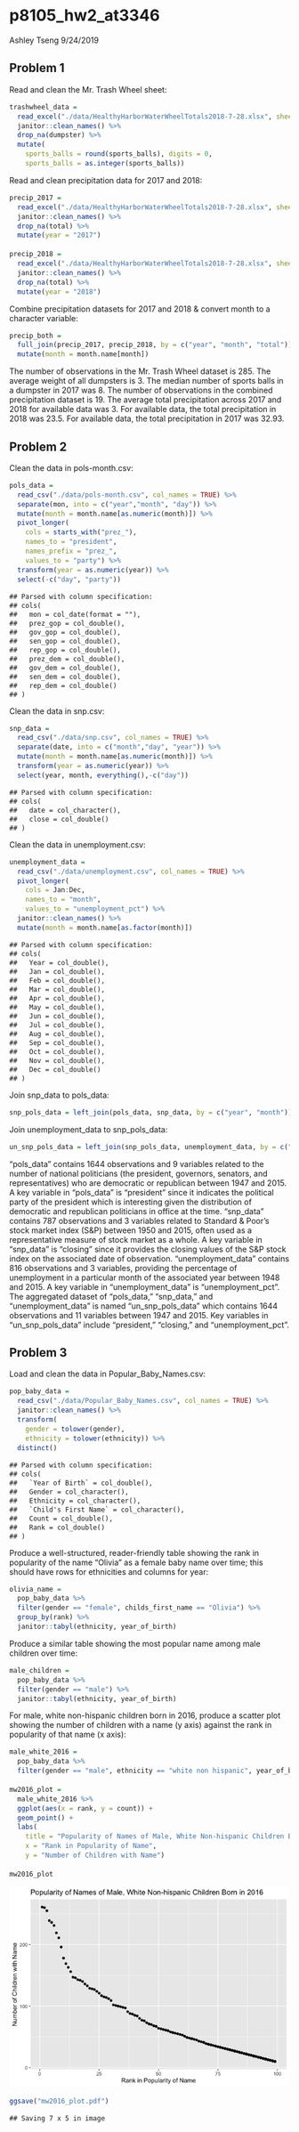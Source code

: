 p8105\_hw2\_at3346
================
Ashley Tseng
9/24/2019

## Problem 1

Read and clean the Mr. Trash Wheel sheet:

``` r
trashwheel_data = 
  read_excel("./data/HealthyHarborWaterWheelTotals2018-7-28.xlsx", sheet = "Mr. Trash Wheel", col_names = TRUE, range = "A2:N338") %>% 
  janitor::clean_names() %>% 
  drop_na(dumpster) %>% 
  mutate(
    sports_balls = round(sports_balls), digits = 0,
    sports_balls = as.integer(sports_balls))
```

Read and clean precipitation data for 2017 and 2018:

``` r
precip_2017 = 
  read_excel("./data/HealthyHarborWaterWheelTotals2018-7-28.xlsx", sheet = "2017 Precipitation", col_names = TRUE, range = "A2:B14") %>% 
  janitor::clean_names() %>% 
  drop_na(total) %>% 
  mutate(year = "2017")

precip_2018 = 
  read_excel("./data/HealthyHarborWaterWheelTotals2018-7-28.xlsx", sheet = "2018 Precipitation", col_names = TRUE, range = "A2:B14") %>% 
  janitor::clean_names() %>% 
  drop_na(total) %>% 
  mutate(year = "2018")
```

Combine precipitation datasets for 2017 and 2018 & convert month to a
character variable:

``` r
precip_both = 
  full_join(precip_2017, precip_2018, by = c("year", "month", "total")) %>% 
  mutate(month = month.name[month])
```

The number of observations in the Mr. Trash Wheel dataset is 285. The
average weight of all dumpsters is 3. The median number of sports balls
in a dumpster in 2017 was 8. The number of observations in the combined
precipitation dataset is 19. The average total precipitation across 2017
and 2018 for available data was 3. For available data, the total
precipitation in 2018 was 23.5. For available data, the total
precipitation in 2017 was 32.93.

## Problem 2

Clean the data in pols-month.csv:

``` r
pols_data = 
  read_csv("./data/pols-month.csv", col_names = TRUE) %>% 
  separate(mon, into = c("year","month", "day")) %>% 
  mutate(month = month.name[as.numeric(month)]) %>% 
  pivot_longer(
    cols = starts_with("prez_"),
    names_to = "president",
    names_prefix = "prez_",
    values_to = "party") %>% 
  transform(year = as.numeric(year)) %>% 
  select(-c("day", "party"))
```

    ## Parsed with column specification:
    ## cols(
    ##   mon = col_date(format = ""),
    ##   prez_gop = col_double(),
    ##   gov_gop = col_double(),
    ##   sen_gop = col_double(),
    ##   rep_gop = col_double(),
    ##   prez_dem = col_double(),
    ##   gov_dem = col_double(),
    ##   sen_dem = col_double(),
    ##   rep_dem = col_double()
    ## )

Clean the data in snp.csv:

``` r
snp_data = 
  read_csv("./data/snp.csv", col_names = TRUE) %>% 
  separate(date, into = c("month","day", "year")) %>% 
  mutate(month = month.name[as.numeric(month)]) %>% 
  transform(year = as.numeric(year)) %>% 
  select(year, month, everything(),-c("day"))
```

    ## Parsed with column specification:
    ## cols(
    ##   date = col_character(),
    ##   close = col_double()
    ## )

Clean the data in unemployment.csv:

``` r
unemployment_data = 
  read_csv("./data/unemployment.csv", col_names = TRUE) %>%
  pivot_longer(
    cols = Jan:Dec,
    names_to = "month",
    values_to = "unemployment_pct") %>% 
  janitor::clean_names() %>% 
  mutate(month = month.name[as.factor(month)])
```

    ## Parsed with column specification:
    ## cols(
    ##   Year = col_double(),
    ##   Jan = col_double(),
    ##   Feb = col_double(),
    ##   Mar = col_double(),
    ##   Apr = col_double(),
    ##   May = col_double(),
    ##   Jun = col_double(),
    ##   Jul = col_double(),
    ##   Aug = col_double(),
    ##   Sep = col_double(),
    ##   Oct = col_double(),
    ##   Nov = col_double(),
    ##   Dec = col_double()
    ## )

Join snp\_data to pols\_data:

``` r
snp_pols_data = left_join(pols_data, snp_data, by = c("year", "month"))
```

Join unemployment\_data to
snp\_pols\_data:

``` r
un_snp_pols_data = left_join(snp_pols_data, unemployment_data, by = c("year", "month"))
```

“pols\_data” contains 1644 observations and 9 variables related to the
number of national politicians (the president, governors, senators, and
representatives) who are democratic or republican between 1947 and 2015.
A key variable in “pols\_data” is “president” since it indicates the
political party of the president which is interesting given the
distribution of democratic and republican politicians in office at the
time. “snp\_data” contains 787 observations and 3 variables related to
Standard & Poor’s stock market index (S\&P) between 1950 and 2015, often
used as a representative measure of stock market as a whole. A key
variable in “snp\_data” is “closing” since it provides the closing
values of the S\&P stock index on the associated date of observation.
“unemployment\_data” contains 816 observations and 3 variables,
providing the percentage of unemployment in a particular month of the
associated year between 1948 and 2015. A key variable in
“unemployment\_data” is “unemployment\_pct”. The aggregated dataset of
“pols\_data,” “snp\_data,” and “unemployment\_data” is named
“un\_snp\_pols\_data” which contains 1644 observations and 11
variables between 1947 and 2015. Key variables in “un\_snp\_pols\_data”
include “president,” “closing,” and “unemployment\_pct”.

## Problem 3

Load and clean the data in Popular\_Baby\_Names.csv:

``` r
pop_baby_data = 
  read_csv("./data/Popular_Baby_Names.csv", col_names = TRUE) %>% 
  janitor::clean_names() %>% 
  transform(
    gender = tolower(gender),
    ethnicity = tolower(ethnicity)) %>% 
  distinct()
```

    ## Parsed with column specification:
    ## cols(
    ##   `Year of Birth` = col_double(),
    ##   Gender = col_character(),
    ##   Ethnicity = col_character(),
    ##   `Child's First Name` = col_character(),
    ##   Count = col_double(),
    ##   Rank = col_double()
    ## )

Produce a well-structured, reader-friendly table showing the rank in
popularity of the name “Olivia” as a female baby name over time; this
should have rows for ethnicities and columns for year:

``` r
olivia_name = 
  pop_baby_data %>% 
  filter(gender == "female", childs_first_name == "Olivia") %>% 
  group_by(rank) %>% 
  janitor::tabyl(ethnicity, year_of_birth)
```

Produce a similar table showing the most popular name among male
children over time:

``` r
male_children = 
  pop_baby_data %>% 
  filter(gender == "male") %>% 
  janitor::tabyl(ethnicity, year_of_birth)
```

For male, white non-hispanic children born in 2016, produce a scatter
plot showing the number of children with a name (y axis) against the
rank in popularity of that name (x axis):

``` r
male_white_2016 = 
  pop_baby_data %>% 
  filter(gender == "male", ethnicity == "white non hispanic", year_of_birth == 2016)

mw2016_plot = 
  male_white_2016 %>% 
  ggplot(aes(x = rank, y = count)) + 
  geom_point() +
  labs(
    title = "Popularity of Names of Male, White Non-hispanic Children Born in 2016",
    x = "Rank in Popularity of Name",
    y = "Number of Children with Name")

mw2016_plot
```

![](p8105_hw2_at3346_files/figure-gfm/problem3.4-1.png)<!-- -->

``` r
ggsave("mw2016_plot.pdf")
```

    ## Saving 7 x 5 in image
